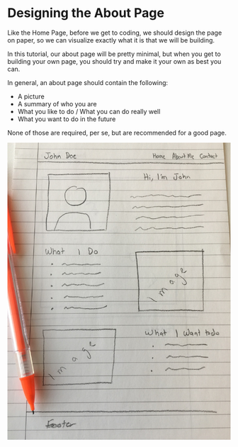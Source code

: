 # Designing the About Page

Like the Home Page, before we get to coding, we should design the page on paper, so we can visualize exactly what it is that we will be building.

In this tutorial, our about page will be pretty minimal, but when you get to building your own page, you should try and make it your own as best you can. 

In general, an about page should contain the following:

* A picture
* A summary of who you are
* What you like to do / What you can do really well
* What you want to do in the future

None of those are required, per se, but are recommended for a good page.

![](../images/aboutpage_handdrawn.jpg)